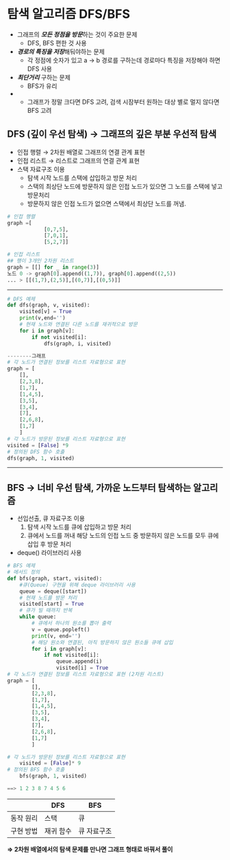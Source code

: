 # 탐색 알고리즘 DFS/BFS
- 그래프의 ***모든 정점을 방문***하는 것이 주요한 문제 
	- DFS, BFS 편한 것 사용
- ***경로의 특징을 저장***해둬야하는 문제
	- 각 정점에 숫자가 있고 a -> b 경로를 구하는데 경로마다 특징을 저장해야 하면 DFS 사용
- ***최단거리*** 구하는 문제
	- BFS가 유리
- * 그래프가 정말 크다면 DFS 고려, 검색 시잠부터 원하는 대상 별로 멀지 않다면 BFS 고려
## DFS (깊이 우선 탐색) → 그래프의 깊은 부분 우선적 탐색

- 인접 행렬 → 2차원 배열로 그래프의 연결 관계 표현
- 인접 리스트 → 리스트로 그래프의 연결 관계 표현
- 스택 자료구조 이용
    - 탐색 시작 노드를 스택에 삽입하고 방문 처리
    - 스택의 최상단 노드에 방문하지 않은 인접 노드가 있으면 그 노드를 스택에 넣고 방문처리
    - 방문하지 않은 인접 노드가 없으면 스택에서 최상단 노드를 꺼냄.

```python
# 인접 행렬
graph =[
			[0,7,5],
			[7,0,1],
			[5,2,7]]

# 인접 리스트
## 행이 3개인 2차원 리스트
graph = [[] for _ in range(3)]
노드 0 -> graph[0].append((1,7)), graph[0].append((2,5))
... > [[(1,7),(2,5)],[(0,7)],[(0,5)]]

```

---

```python
# DFS 예제
def dfs(graph, v, visited):
	visited[v] = True
	print(v,end='')
	# 현재 노드와 연결된 다른 노드를 재귀적으로 방문
	for i in graph[v]:
		if not visited[i]:
			dfs(graph, i, visited)

--------그래프
# 각 노드가 연결된 정보를 리스트 자료형으로 표현
graph = [
	[],
	[2,3,8],
	[1,7],
	[1,4,5],
	[3,5],
	[3,4],
	[7],
	[2,6,8],
	[1,7]
	]
# 각 노드가 방문된 정보를 리스트 자료형으로 표현
visited = [False] *9
# 정의된 DFS 함수 호출
dfs(graph, 1, visited)
```

---

## BFS → 너비 우선 탐색, 가까운 노드부터 탐색하는 알고리즘

- 선입선출, 큐 자료구조 이용
    1. 탐색 시작 노드를 큐에 삽입하고 방문 처리
    2. 큐에서 노드를 꺼내 해당 노드의 인접 노드 중 방문하지 않은 노드를 모두 큐에 삽입 후 방문 처리
- deque() 라이브러리 사용

```python
# BFS 예제
# 메서드 정의
def bfs(graph, start, visited):
	#큐(Queue) 구현을 위해 deque 라이브러리 사용
	queue = deque([start])
	# 현재 노드를 방문 처리
	visited[start] = True
	# 큐가 빌 때까지 반복
	while queue:
		# 큐에서 하나의 원소를 뽑아 출력
		v = queue.popleft()
		print(v, end='')
		# 해당 원소와 연결된, 아직 방문하지 않은 원소들 큐에 삽입
		for i in graph[v]:
			if not visited[i]:
				queue.append(i)
				visited[i] = True
# 각 노드가 연결된 정보를 리스트 자료형으로 표현 (2차원 리스트)
graph = [
		[],
		[2,3,8],
		[1,7],
		[1,4,5],
		[3,5],
		[3,4],
		[7],
		[2,6,8],
		[1,7]
		]

# 각 노드가 방문된 정보를 리스트 자료형으로 표현
	visited = [False]* 9
# 정의된 BFS 함수 호출
	bfs(graph, 1, visited)

==> 1 2 3 8 7 4 5 6
```

|  | DFS | BFS |
| --- | --- | --- |
| 동작 원리 | 스택 | 큐 |
| 구현 방법 | 재귀 함수 | 큐 자료구조 |

**⇒ 2차원 배열에서의 탐색 문제를 만나면 그래프 형태로 바꿔서 풀이**